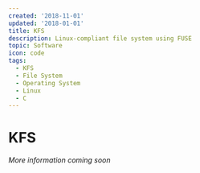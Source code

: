```yaml
---
created: '2018-11-01'
updated: '2018-01-01'
title: KFS
description: Linux-compliant file system using FUSE
topic: Software
icon: code
tags:
  - KFS
  - File System
  - Operating System
  - Linux
  - C
---
```


# KFS

*More information coming soon*